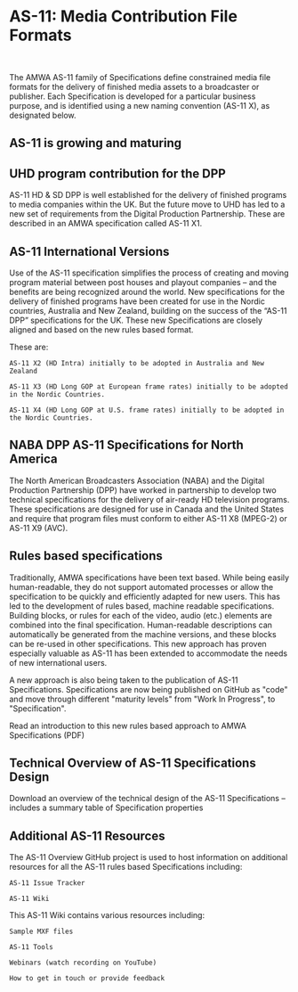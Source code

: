 # AS-11: Media Contribution File Formats

​

The AMWA AS-11 family of Specifications define constrained media file formats for the delivery of finished media assets to a broadcaster or publisher. Each Specification is developed for a particular business purpose, and is identified using a new naming convention (AS-11 X), as designated below.

 

## AS-11 is growing and maturing


## UHD program contribution for the DPP

 

AS-11 HD & SD DPP is well established for the delivery of finished programs to media companies within the UK. But the future move to UHD has led to a new set of requirements from the Digital Production Partnership. These are described in an AMWA specification called AS-11 X1.

 

## AS-11 International Versions

 

Use of the AS-11 specification simplifies the process of creating and moving program material between post houses and playout companies – and the benefits are being recognized around the world. New specifications for the delivery of finished programs have been created for use in the Nordic countries, Australia and New Zealand, building on the success of the “AS-11 DPP” specifications for the UK. These new Specifications are closely aligned and based on the new rules based format.

These are:

    AS-11 X2 (HD Intra) initially to be adopted in Australia and New Zealand

    AS-11 X3 (HD Long GOP at European frame rates) initially to be adopted in the Nordic Countries.

    AS-11 X4 (HD Long GOP at U.S. frame rates) initially to be adopted in the Nordic Countries.
     

## NABA DPP AS-11 Specifications for North America

 

The North American Broadcasters Association (NABA) and the Digital Production Partnership (DPP) have worked in partnership to develop two technical specifications for the delivery of air-ready HD television programs. These specifications are designed for use in Canada and the United States and require that program files must conform to either AS-11 X8 (MPEG-2) or AS-11 X9 (AVC).

 

## Rules based specifications

 

Traditionally, AMWA specifications have been text based. While being easily human-readable, they do not support automated processes or allow the specification to be quickly and efficiently adapted for new users. This has led to the development of rules based, machine readable specifications. Building blocks, or rules for each of the video, audio (etc.) elements are combined into the final specification. Human-readable descriptions can automatically be generated from the machine versions, and these blocks can be re-used in other specifications. This new approach has proven especially valuable as AS-11 has been extended to accommodate the needs of new international users.

A new approach is also being taken to the publication of AS-11 Specifications. Specifications are now being published on GitHub as "code" and move through different "maturity levels" from "Work In Progress", to "Specification".

 

Read an introduction to this new rules based approach to AMWA Specifications (PDF)
 
## Technical Overview of AS-11 Specifications Design

Download an overview of the technical design of the AS-11 Specifications – includes a summary table of Specification properties


 
## Additional AS-11 Resources

The AS-11 Overview GitHub project is used to host information on additional resources for all the AS-11 rules based Specifications including:

    AS-11 Issue Tracker

    AS-11 Wiki
     

This AS-11 Wiki contains various resources including:

    Sample MXF files

    AS-11 Tools

    Webinars (watch recording on YouTube)

    How to get in touch or provide feedback
